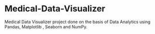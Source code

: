 # Medical-Data-Visualizer
Medical Data Visualizer project done on the basis of Data Analytics using Pandas, Matplotlib , Seaborn and NumPy.
